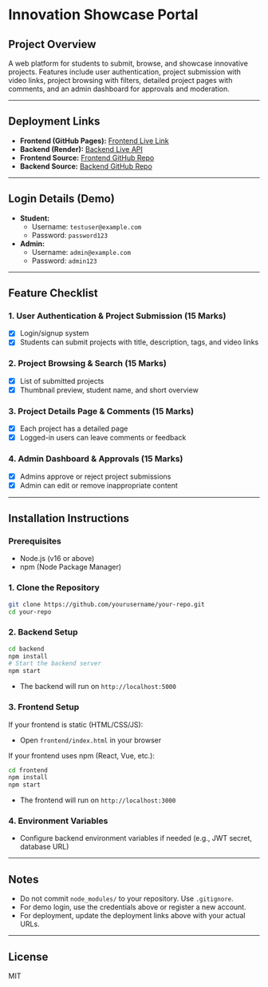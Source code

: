 # Innovation Showcase Portal

## Project Overview
A web platform for students to submit, browse, and showcase innovative projects. Features include user authentication, project submission with video links, project browsing with filters, detailed project pages with comments, and an admin dashboard for approvals and moderation.

---

## Deployment Links
- **Frontend (GitHub Pages):** [Frontend Live Link](https://your-frontend-github-pages-link)
- **Backend (Render):** [Backend Live API](https://your-backend-render-link)
- **Frontend Source:** [Frontend GitHub Repo](https://github.com/yourusername/your-frontend-repo)
- **Backend Source:** [Backend GitHub Repo](https://github.com/yourusername/your-backend-repo)

---

## Login Details (Demo)
- **Student:**
  - Username: `testuser@example.com`
  - Password: `password123`
- **Admin:**
  - Username: `admin@example.com`
  - Password: `admin123`

---

## Feature Checklist

### 1. User Authentication & Project Submission (15 Marks)
- [x] Login/signup system
- [x] Students can submit projects with title, description, tags, and video links

### 2. Project Browsing & Search (15 Marks)
- [x] List of submitted projects
- [x] Thumbnail preview, student name, and short overview

### 3. Project Details Page & Comments (15 Marks)
- [x] Each project has a detailed page
- [x] Logged-in users can leave comments or feedback

### 4. Admin Dashboard & Approvals (15 Marks)
- [x] Admins approve or reject project submissions
- [x] Admin can edit or remove inappropriate content

---

## Installation Instructions

### Prerequisites
- Node.js (v16 or above)
- npm (Node Package Manager)

### 1. Clone the Repository
```bash
git clone https://github.com/yourusername/your-repo.git
cd your-repo
```

### 2. Backend Setup
```bash
cd backend
npm install
# Start the backend server
npm start
```
- The backend will run on `http://localhost:5000`

### 3. Frontend Setup
If your frontend is static (HTML/CSS/JS):
- Open `frontend/index.html` in your browser

If your frontend uses npm (React, Vue, etc.):
```bash
cd frontend
npm install
npm start
```
- The frontend will run on `http://localhost:3000`

### 4. Environment Variables
- Configure backend environment variables if needed (e.g., JWT secret, database URL)

---

## Notes
- Do not commit `node_modules/` to your repository. Use `.gitignore`.
- For demo login, use the credentials above or register a new account.
- For deployment, update the deployment links above with your actual URLs.

---

## License
MIT 